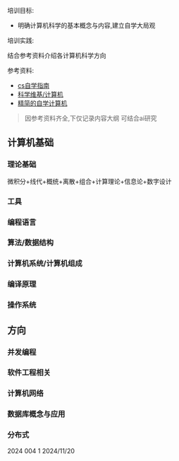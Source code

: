 培训目标:

- 明确计算机科学的基本概念与内容,建立自学大局观

培训实践:

结合参考资料介绍各计算机科学方向

参考资料:

- [cs自学指南](https://csdiy.wiki/)
- [科学维基/计算机](https://4chan-science.fandom.com/wiki/Computer_Science_and_Engineering)
- [精简的自学计算机](https://github.com/izackwu/TeachYourselfCS-CN/blob/master/TeachYourselfCS-CN.md)

> 因参考资料齐全,下仅记录内容大纲
> 可结合ai研究

## 计算机基础

### 理论基础
微积分+线代+概统+离散+组合+计算理论+信息论+数字设计

### 工具

### 编程语言

### 算法/数据结构

### 计算机系统/计算机组成

### 编译原理

### 操作系统

## 方向

### 并发编程

### 软件工程相关

### 计算机网络

### 数据库概念与应用

### 分布式

2024 004 1 2024/11/20